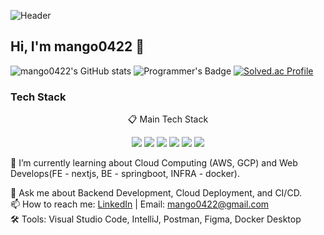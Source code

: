 ![Header](https://capsule-render.vercel.app/api?type=waving&color=auto&color0=ffcb6b&height=180&section=header&text=YONGJUN%27s%20Github%20Page&fontSize=50&fontColor=ffffff&fontAlignY=38&animation=twinkling)


## Hi, I'm mango0422 👋

<!-- [![코드트리|실력진단-mango0422](https://banner.codetree.ai/v1/banner/mango0422)](https://www.codetree.ai/profiles/mango0422) -->
![mango0422's GitHub stats](https://github-readme-stats.vercel.app/api?username=mango0422&show_icons=true&theme=radical)
![Programmer's Badge](https://raw.githubusercontent.com/mango0422/Programmers_Badge_Generator/9868cb123681750915e963ad4487df0036e12a2f/result/result.svg)
[![Solved.ac Profile](https://mazassumnida.wtf/api/v2/generate_badge?boj=tom990422)](https://solved.ac/tom990422/)
<!-- <a href="https://github.com/devxb/gitanimals">
  <img src="https://render.gitanimals.org/farms/mango0422"/>
</a>
-->
### Tech Stack
<p align="center"> 📋 Main Tech Stack </p>
<p align="center">
  <img src="https://img.shields.io/badge/java-007396?style=for-the-badge&logo=java&logoColor=white">
<!--   <img src="https://img.shields.io/badge/python-3776AB?style=for-the-badge&logo=python&logoColor=white"> -->
  <img src="https://img.shields.io/badge/mysql-4479A1?style=for-the-badge&logo=mysql&logoColor=white">
<!--   <img src="https://img.shields.io/badge/mariaDB-003545?style=for-the-badge&logo=mariaDB&logoColor=white"> -->
<!--   <img src="https://img.shields.io/badge/mongoDB-47A248?style=for-the-badge&logo=MongoDB&logoColor=white"> -->
  <img src="https://img.shields.io/badge/springboot-6DB33F?style=for-the-badge&logo=springboot&logoColor=white">
<!--   <img src="https://img.shields.io/badge/amazonwebservices-232F3E?style=for-the-badge&logo=amazonwebservices&logoColor=white"> -->
<!--   <img src="https://img.shields.io/badge/github-181717?style=for-the-badge&logo=github&logoColor=white"> -->
<!--   <img src="https://img.shields.io/badge/git-F05032?style=for-the-badge&logo=git&logoColor=white"> -->
  <img src="https://img.shields.io/badge/docker-2496ED?style=for-the-badge&logo=docker&logoColor=white">
<!--   <img src="https://img.shields.io/badge/jenkins-D24939?style=for-the-badge&logo=jenkins&logoColor=white"> -->
  <img src="https://img.shields.io/badge/kubernetes-326CE5?style=for-the-badge&logo=kubernetes&logoColor=white">
<!--   <img src="https://img.shields.io/badge/elasticsearch-005571?style=for-the-badge&logo=elasticsearch&logoColor=white"> -->
<!--   <img src="https://img.shields.io/badge/argo-ef7b4d?style=for-the-badge&logo=argo&logoColor=white"> -->
<!--   <img src="https://img.shields.io/badge/fastapi-009688?style=for-the-badge&logo=fastapi&logoColor=white"> -->
  <img src="https://img.shields.io/badge/githubactions-2088FF?style=for-the-badge&logo=githubactions&logoColor=white">
</p>

🌱 I’m currently learning about Cloud Computing (AWS, GCP) and Web Develops(FE - nextjs, BE - springboot, INFRA - docker).   
<!-- 🔭 Check out my recent project: [Project Name](https://github.com/your-repo).   -->
💬 Ask me about Backend Development, Cloud Deployment, and CI/CD.   
📫 How to reach me: [LinkedIn]([https://www.linkedin.com/in/your-profile/](https://www.linkedin.com/in/%EC%9A%A9%EC%A4%80-%EC%84%9C-15a5a52b9/)) | Email: mango0422@gmail.com   
🛠️ Tools: Visual Studio Code, IntelliJ, Postman, Figma, Docker Desktop
